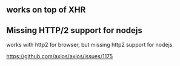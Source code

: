 

## works on top of XHR

## Missing HTTP/2 support for nodejs

works with http2 for browser, but missing http2 support for nodejs.

https://github.com/axios/axios/issues/1175

